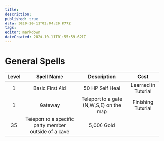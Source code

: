 ```yaml
---
title: 
description: 
published: true
date: 2020-10-11T02:04:26.877Z
tags: 
editor: markdown
dateCreated: 2020-10-11T01:55:59.627Z
---
```


# General Spells
| Level | Spell Name | Description | Cost |
| :---: | :---: | :---: | :---: |
| 1 | Basic First Aid | 50 HP Self Heal | Learned in Tutorial |
| 1 | Gateway | Teleport to a gate (N,W,S,E) on the map | Finishing Tutorial |
| 35 | Teleport to a specific party member outside of a cave | 5,000 Gold |
